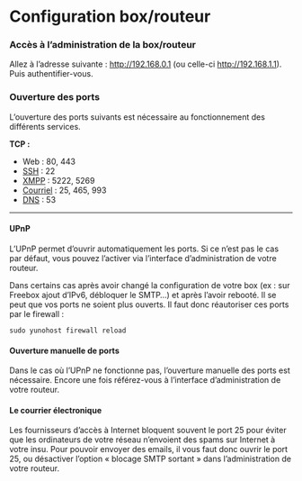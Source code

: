 # Configuration box/routeur

### Accès à l’administration de la box/routeur
Allez à l’adresse suivante : http://192.168.0.1 (ou celle-ci http://192.168.1.1). Puis authentifier-vous.


### Ouverture des ports
L’ouverture des ports suivants est nécessaire au fonctionnement des différents services.

**TCP :**
   * Web : 80, 443
   * [SSH](ssh_fr) : 22
   * [XMPP](XMPP_fr) : 5222, 5269
   * [Courriel](email_fr) : 25, 465, 993
   * [DNS](dns_fr) : 53

---

#### UPnP

L’UPnP permet d’ouvrir automatiquement les ports. Si ce n’est pas le cas par défaut, vous pouvez l’activer via l’interface d’administration de votre routeur.

Dans certains cas après avoir changé la configuration de votre box (ex : sur Freebox ajout d’IPv6, débloquer le SMTP…) et après l’avoir rebooté. Il se peut que vos ports ne soient plus ouverts. Il faut donc réautoriser ces ports par le firewall :

```sudo yunohost firewall reload```

#### Ouverture manuelle de ports

Dans le cas où l’UPnP ne fonctionne pas, l’ouverture manuelle des ports est nécessaire. Encore une fois référez-vous à l’interface d’administration de votre routeur.

#### Le courrier électronique

Les fournisseurs d’accès à Internet bloquent souvent le port 25 pour éviter que les ordinateurs de votre réseau n’envoient des spams sur Internet à votre insu. Pour pouvoir envoyer des emails, il vous faut donc ouvrir le port 25, ou désactiver l’option « blocage SMTP sortant » dans l’administration de votre routeur.
